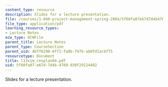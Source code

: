 ```yaml
---
content_type: resource
description: Slides for a lecture presentation.
file: /courses/1-040-project-management-spring-2004/5f60fa07e67d7d4b4769930f29124402_l13sim_resplan04.pdf
file_type: application/pdf
learning_resource_types:
- Lecture Notes
ocw_type: OCWFile
parent_title: Lecture Notes
parent_type: CourseSection
parent_uid: 4bff6290-6ff2-fa8b-f47b-ab0fd1acbf75
resourcetype: Document
title: l13sim_resplan04.pdf
uid: 5f60fa07-e67d-7d4b-4769-930f29124402
---
```

Slides for a lecture presentation.

